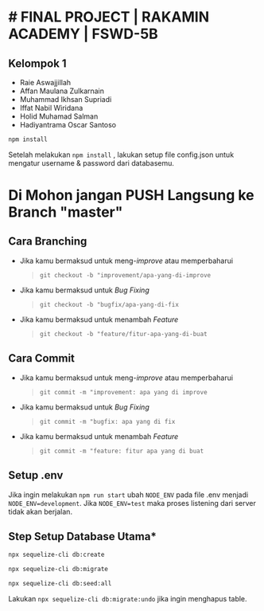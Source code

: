 # # FINAL PROJECT | RAKAMIN ACADEMY | FSWD-5B

## Kelompok 1

- Raie Aswajjillah
- Affan Maulana Zulkarnain
- Muhammad Ikhsan Supriadi
- Iffat Nabil Wiridana
- Holid Muhamad Salman
- Hadiyantrama Oscar Santoso

```bash
npm install
```
Setelah melakukan `npm install` , lakukan setup file config.json untuk mengatur username & password dari databasemu.

# Di Mohon jangan PUSH Langsung ke Branch "master"

## Cara Branching

- Jika kamu bermaksud untuk meng-_improve_ atau memperbaharui

  > `git checkout -b "improvement/apa-yang-di-improve`

- Jika kamu bermaksud untuk _Bug Fixing_

  > `git checkout -b "bugfix/apa-yang-di-fix`

- Jika kamu bermaksud untuk menambah _Feature_

  > `git checkout -b "feature/fitur-apa-yang-di-buat`

## Cara Commit

- Jika kamu bermaksud untuk meng-_improve_ atau memperbaharui

  > `git commit -m "improvement: apa yang di improve`

- Jika kamu bermaksud untuk _Bug Fixing_

  > `git commit -m "bugfix: apa yang di fix`

- Jika kamu bermaksud untuk menambah _Feature_

  > `git commit -m "feature: fitur apa yang di buat`

## Setup .env
Jika ingin melakukan `npm run start` ubah `NODE_ENV` pada file .env menjadi `NODE_ENV=development`. Jika `NODE_ENV=test` maka proses listening dari server tidak akan berjalan.

## Step Setup Database Utama*
```bash
npx sequelize-cli db:create
```
```bash
npx sequelize-cli db:migrate
```
```bash
npx sequelize-cli db:seed:all
```
Lakukan ``npx sequelize-cli db:migrate:undo`` jika ingin menghapus table.